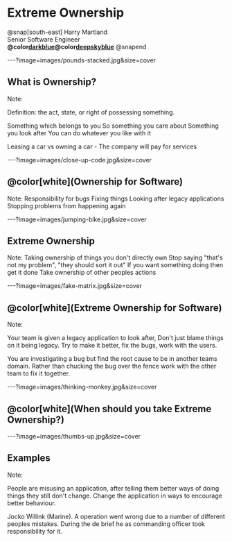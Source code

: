 # Extreme Ownership

@snap[south-east]
Harry Martland  
Senior Software Engineer  
**@color[darkblue](Booking)@color[deepskyblue](Go)**
@snapend

---?image=images/pounds-stacked.jpg&size=cover

## What is Ownership?

Note:

Definition: the act, state, or right of possessing something.

Something which belongs to you
So something you care about
Something you look after
You can do whatever you like with it

Leasing a car vs owning a car - The company will pay for services

---?image=images/close-up-code.jpg&size=cover

## @color[white](Ownership for Software)

Note:
Responsibility for bugs
Fixing things
Looking after legacy applications
Stopping problems from happening again

---?image=images/jumping-bike.jpg&size=cover

## Extreme Ownership

Note:
Taking ownership of things you don't directly own
Stop saying "that's not my problem", "they should sort it out"
If you want something doing then get it done
Take ownership of other peoples actions

---?image=images/fake-matrix.jpg&size=cover

## @color[white](Extreme Ownership for Software)

Note: 

Your team is given a legacy application to look after, Don't just blame things on it being legacy.
Try to make it better, fix the bugs, work with the users.

You are investigating a bug but find the root cause to be in another teams domain. 
Rather than chucking the bug over the fence work with the other team to fix it together.

---?image=images/thinking-monkey.jpg&size=cover

## @color[white](When should you take Extreme Ownership?)

---?image=images/thumbs-up.jpg&size=cover

## Examples

Note:

People are misusing an application, after telling them better ways of doing things they still don't change.
Change the application in ways to encourage better behaviour. 

Jocko Willink (Marine). A operation went wrong due to a number of different peoples mistakes.
During the de brief he as commanding officer took responsibility for it.
